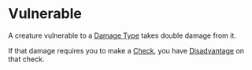 # Vulnerable

A creature vulnerable to a [Damage Type](../Combat/Damage%20Types/!Damage%20Types.md) takes double damage from it.

If that damage requires you to make a [Check](../Core%20Procedures/Check.md), you have [Disadvantage](../Die%20Rolling%20Mechanics/Disadvantage.md) on that check.
